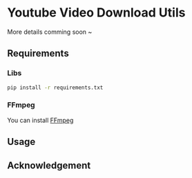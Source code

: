 # Youtube Video Download Utils

More details comming soon ~

## Requirements

### Libs

```bash
pip install -r requirements.txt
```

### FFmpeg

You can install [FFmpeg](https://ffmpeg.org/)


## Usage


## Acknowledgement